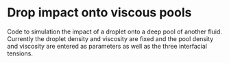 # Drop impact onto viscous pools

Code to simulation the impact of a droplet onto a deep pool of another fluid. Currently the droplet density and viscosity are fixed and the pool density and viscosity are entered as parameters as well as the three interfacial tensions.
